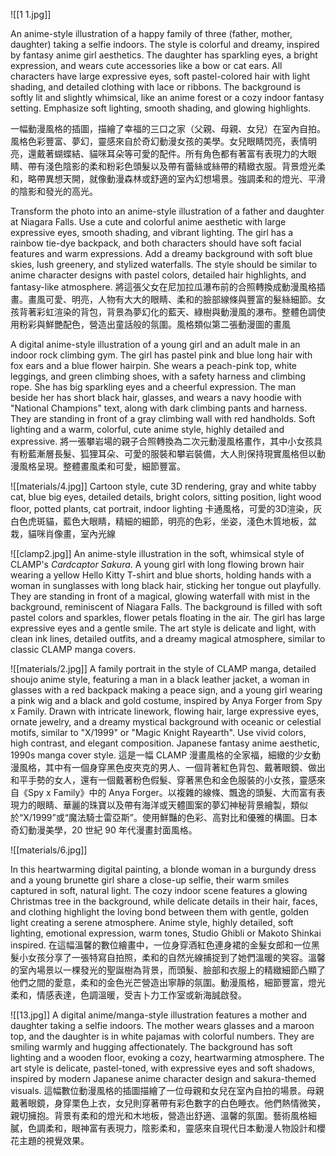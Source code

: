 
![[1 1.jpg]]

An anime-style illustration of a happy family of three (father, mother, daughter) taking a selfie indoors. The style is colorful and dreamy, inspired by fantasy anime girl aesthetics. The daughter has sparkling eyes, a bright expression, and wears cute accessories like a bow or cat ears. All characters have large expressive eyes, soft pastel-colored hair with light shading, and detailed clothing with lace or ribbons. The background is softly lit and slightly whimsical, like an anime forest or a cozy indoor fantasy setting. Emphasize soft lighting, smooth shading, and glowing highlights.

一幅動漫風格的插圖，描繪了幸福的三口之家（父親、母親、女兒）在室內自拍。風格色彩豐富、夢幻，靈感來自於奇幻動漫女孩的美學。女兒眼睛閃亮，表情明亮，還戴著蝴蝶結、貓咪耳朵等可愛的配件。所有角色都有著富有表現力的大眼睛、帶有淺色陰影的柔和粉彩色頭髮以及帶有蕾絲或絲帶的精緻衣服。背景燈光柔和，略帶異想天開，就像動漫森林或舒適的室內幻想場景。強調柔和的燈光、平滑的陰影和發光的高光。

Transform the photo into an anime-style illustration of a father and daughter at Niagara Falls. Use a cute and colorful anime aesthetic with large expressive eyes, smooth shading, and vibrant lighting. The girl has a rainbow tie-dye backpack, and both characters should have soft facial features and warm expressions. Add a dreamy background with soft blue skies, lush greenery, and stylized waterfalls. The style should be similar to anime character designs with pastel colors, detailed hair highlights, and fantasy-like atmosphere.
將這張父女在尼加拉瓜瀑布前的合照轉換成動漫風格插畫。畫風可愛、明亮，人物有大大的眼睛、柔和的臉部線條與豐富的髮絲細節。女孩背著彩虹渲染的背包，背景為夢幻化的藍天、綠樹與動漫風的瀑布。整體色調使用粉彩與鮮艷配色，營造出童話般的氛圍。風格類似第二張動漫圖的畫風

A digital anime-style illustration of a young girl and an adult male in an indoor rock climbing gym. The girl has pastel pink and blue long hair with fox ears and a blue flower hairpin. She wears a peach-pink top, white leggings, and green climbing shoes, with a safety harness and climbing rope. She has big sparkling eyes and a cheerful expression. The man beside her has short black hair, glasses, and wears a navy hoodie with "National Champions" text, along with dark climbing pants and harness. They are standing in front of a gray climbing wall with red handholds. Soft lighting and a warm, colorful, cute anime style, highly detailed and expressive. 將一張攀岩場的親子合照轉換為二次元動漫風格畫作，其中小女孩具有粉藍漸層長髮、狐狸耳朵、可愛的服裝和攀岩裝備，大人則保持現實風格但以動漫風格呈現。整體畫風柔和可愛，細節豐富。



![[materials/4.jpg]]
Cartoon style, cute 3D rendering, gray and white tabby cat, blue big eyes, detailed details, bright colors, sitting position, light wood floor, potted plants, cat portrait, indoor lighting
卡通風格，可愛的3D渲染，灰白色虎斑貓，藍色大眼睛，精細的細節，明亮的色彩，坐姿，淺色木質地板，盆栽，貓咪肖像畫，室內光線



![[clamp2.jpg]]
An anime-style illustration in the soft, whimsical style of CLAMP's _Cardcaptor Sakura_. A young girl with long flowing brown hair wearing a yellow Hello Kitty T-shirt and blue shorts, holding hands with a woman in sunglasses with long black hair, sticking her tongue out playfully. They are standing in front of a magical, glowing waterfall with mist in the background, reminiscent of Niagara Falls. The background is filled with soft pastel colors and sparkles, flower petals floating in the air. The girl has large expressive eyes and a gentle smile. The art style is delicate and light, with clean ink lines, detailed outfits, and a dreamy magical atmosphere, similar to classic CLAMP manga covers.


![[materials/2.jpg]]
A family portrait in the style of CLAMP manga, detailed shoujo anime style, featuring a man in a black leather jacket, a woman in glasses with a red backpack making a peace sign, and a young girl wearing a pink wig and a black and gold costume, inspired by Anya Forger from Spy x Family. Drawn with intricate linework, flowing hair, large expressive eyes, ornate jewelry, and a dreamy mystical background with oceanic or celestial motifs, similar to "X/1999" or "Magic Knight Rayearth". Use vivid colors, high contrast, and elegant composition. Japanese fantasy anime aesthetic, 1990s manga cover style.
這是一幅 CLAMP 漫畫風格的全家福，細緻的少女動漫風格，其中有一個身穿黑色皮夾克的男人、一個背著紅色背包、戴著眼鏡、做出和平手勢的女人，還有一個戴著粉色假髮、穿著黑色和金色服裝的小女孩，靈感來自《Spy x Family》中的 Anya Forger。以複雜的線條、飄逸的頭髮、大而富有表現力的眼睛、華麗的珠寶以及帶有海洋或天體圖案的夢幻神秘背景繪製，類似於“X/1999”或“魔法騎士雷亞斯”。使用鮮豔的色彩、高對比和優雅的構圖。日本奇幻動漫美學，20 世紀 90 年代漫畫封面風格。




![[materials/6.jpg]]

In this heartwarming digital painting, a blonde woman in a burgundy dress and a young brunette girl share a close-up selfie, their warm smiles captured in soft, natural light. The cozy indoor scene features a glowing Christmas tree in the background, while delicate details in their hair, faces, and clothing highlight the loving bond between them with gentle, golden light creating a serene atmosphere. Anime style, highly detailed, soft lighting, emotional expression, warm tones, Studio Ghibli or Makoto Shinkai inspired.
在這幅溫馨的數位繪畫中，一位身穿酒紅色連身裙的金髮女郎和一位黑髮小女孩分享了一張特寫自拍照，柔和的自然光線捕捉到了她們溫暖的笑容。溫馨的室內場景以一棵發光的聖誕樹為背景，而頭髮、臉部和衣服上的精緻細節凸顯了他們之間的愛意，柔和的金色光芒營造出寧靜的氛圍。動漫風格，細節豐富，燈光柔和，情感表達，色調溫暖，受吉卜力工作室或新海誠啟發。


![[13.jpg]]
A digital anime/manga-style illustration features a mother and daughter taking a selfie indoors. The mother wears glasses and a maroon top, and the daughter is in white pajamas with colorful numbers. They are smiling warmly and hugging affectionately. The background has soft lighting and a wooden floor, evoking a cozy, heartwarming atmosphere. The art style is delicate, pastel-toned, with expressive eyes and soft shadows, inspired by modern Japanese anime character design and sakura-themed visuals.
這幅數位動漫風格的插圖描繪了一位母親和女兒在室內自拍的場景。母親戴著眼鏡，身穿栗色上衣，女兒則穿著帶有彩色數字的白色睡衣。他們熱情微笑，親切擁抱。背景有柔和的燈光和木地板，營造出舒適、溫馨的氛圍。藝術風格細膩，色調柔和，眼神富有表現力，陰影柔和，靈感來自現代日本動漫人物設計和櫻花主題的視覺效果。